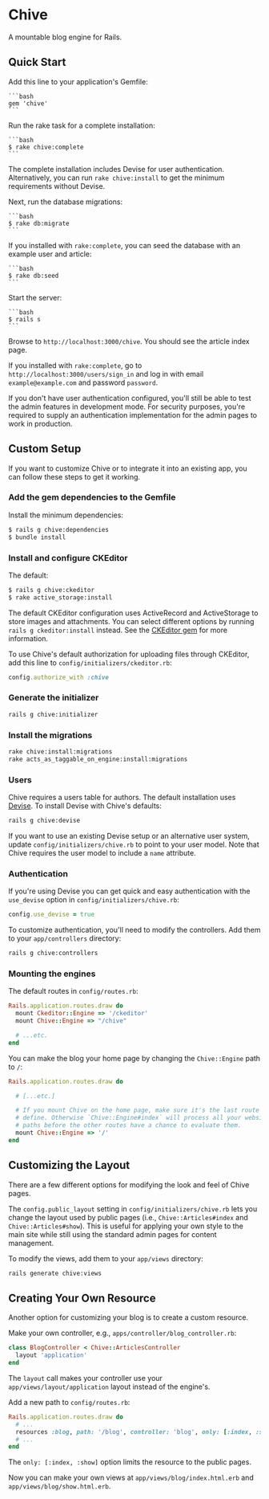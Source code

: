 # Chive

A mountable blog engine for Rails.

## Quick Start

Add this line to your application's Gemfile:

    ```bash
    gem 'chive'
    ```

Run the rake task for a complete installation:

    ```bash
    $ rake chive:complete
    ```

The complete installation includes Devise for user authentication. Alternatively, you can run `rake chive:install` to get the minimum requirements without Devise.

Next, run the database migrations:

    ```bash
    $ rake db:migrate
    ```

If you installed with `rake:complete`, you can seed the database with an example user and article:

    ```bash
    $ rake db:seed
    ```

Start the server:

    ```bash
    $ rails s
    ```

Browse to `http://localhost:3000/chive`. You should see the article index page.

If you installed with `rake:complete`, go to `http://localhost:3000/users/sign_in` and log in with email `example@example.com` and password `password`.

If you don't have user authentication configured, you'll still be able to test the admin features in development mode. For security purposes, you're required to supply an authentication implementation for the admin pages to work in production.

## Custom Setup

If you want to customize Chive or to integrate it into an existing app, you can follow these steps to get it working.

### Add the gem dependencies to the Gemfile

Install the minimum dependencies:

  ```bash
  $ rails g chive:dependencies
  $ bundle install
  ```

### Install and configure CKEditor

The default:

```bash
$ rails g chive:ckeditor
$ rake active_storage:install
```

The default CKEditor configuration uses ActiveRecord and ActiveStorage to store images and attachments. You can select different options by running `rails g ckeditor:install` instead. See the [CKEditor gem](https://github.com/galetahub/ckeditor) for more information.

To use Chive's default authorization for uploading files through CKEditor, add this line to `config/initializers/ckeditor.rb`:

```ruby
config.authorize_with :chive
```

### Generate the initializer

```bash
rails g chive:initializer
```

### Install the migrations

```bash
rake chive:install:migrations
rake acts_as_taggable_on_engine:install:migrations
```

### Users

Chive requires a users table for authors. The default installation uses [Devise](https://github.com/heartcombo/devise). To install Devise with Chive's defaults:

```bash
rails g chive:devise
```

If you want to use an existing Devise setup or an alternative user system, update `config/initializers/chive.rb` to point to your user model. Note that Chive requires the user model to include a `name` attribute.

### Authentication

If you're using Devise you can get quick and easy authentication with the `use_devise` option in `config/initializers/chive.rb`:

```ruby
config.use_devise = true
```

To customize authentication, you'll need to modify the controllers. Add them to your `app/controllers` directory:

```bash
rails g chive:controllers
```

### Mounting the engines

The default routes in `config/routes.rb`:

```ruby
Rails.application.routes.draw do
  mount Ckeditor::Engine => '/ckeditor'
  mount Chive::Engine => "/chive"

  # ...etc.
end
```

You can make the blog your home page by changing the `Chive::Engine` path to `/`:

```ruby
Rails.application.routes.draw do

  # [...etc.]

  # If you mount Chive on the home page, make sure it's the last route you
  # define. Otherwise `Chive::Engine#index` will process all your website's
  # paths before the other routes have a chance to evaluate them.
  mount Chive::Engine => '/'
end
```

## Customizing the Layout

There are a few different options for modifying the look and feel of Chive pages.

The `config.public_layout` setting in `config/initializers/chive.rb` lets you change the layout used by public pages (i.e., `Chive::Articles#index` and `Chive::Articles#show`). This is useful for applying your own style to the main site while still using the standard admin pages for content management.

To modify the views, add them to your `app/views` directory:

```bash
rails generate chive:views
```

## Creating Your Own Resource

Another option for customizing your blog is to create a custom resource.

Make your own controller, e.g., `apps/controller/blog_controller.rb`:

```ruby
class BlogController < Chive::ArticlesController
  layout 'application'
end
```

The `layout` call makes your controller use your `app/views/layout/application` layout instead of the engine's.

Add a new path to `config/routes.rb`:

```ruby
Rails.application.routes.draw do
  # ...
  resources :blog, path: '/blog', controller: 'blog', only: [:index, :show]
  # ...
end
```

The `only: [:index, :show]` option limits the resource to the public pages.

Now you can make your own views at `app/views/blog/index.html.erb` and `app/views/blog/show.html.erb`.
